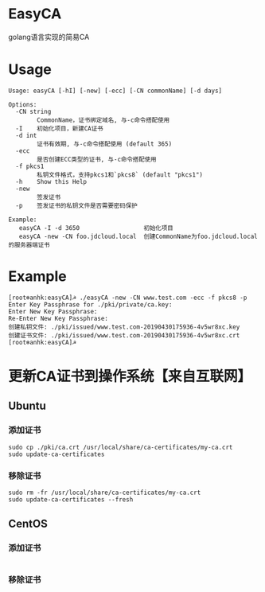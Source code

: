 # EasyCA
golang语言实现的简易CA

# Usage
```
Usage: easyCA [-hI] [-new] [-ecc] [-CN commonName] [-d days]

Options:
  -CN string
    	CommonName，证书绑定域名, 与-c命令搭配使用
  -I	初始化项目，新建CA证书
  -d int
    	证书有效期, 与-c命令搭配使用 (default 365)
  -ecc
    	是否创建ECC类型的证书, 与-c命令搭配使用
  -f pkcs1
    	私钥文件格式，支持pkcs1和`pkcs8` (default "pkcs1")
  -h	Show this Help
  -new
    	签发证书
  -p	签发证书的私钥文件是否需要密码保护

Example:
   easyCA -I -d 3650                  初始化项目
   easyCA -new -CN foo.jdcloud.local  创建CommonName为foo.jdcloud.local的服务器端证书

```

# Example
```
[root❄anhk:easyCA]☭ ./easyCA -new -CN www.test.com -ecc -f pkcs8 -p
Enter Key Passphrase for ./pki/private/ca.key:
Enter New Key Passphrase:
Re-Enter New Key Passphrase:
创建私钥文件: ./pki/issued/www.test.com-20190430175936-4v5wr8xc.key
创建证书文件: ./pki/issued/www.test.com-20190430175936-4v5wr8xc.crt
[root❄anhk:easyCA]☭

```

# 更新CA证书到操作系统【来自互联网】

## Ubuntu
### 添加证书
```
sudo cp ./pki/ca.crt /usr/local/share/ca-certificates/my-ca.crt
sudo update-ca-certificates
```
### 移除证书
```
sudo rm -fr /usr/local/share/ca-certificates/my-ca.crt
sudo update-ca-certificates --fresh
```

## CentOS
### 添加证书
```
```
### 移除证书
```
```
